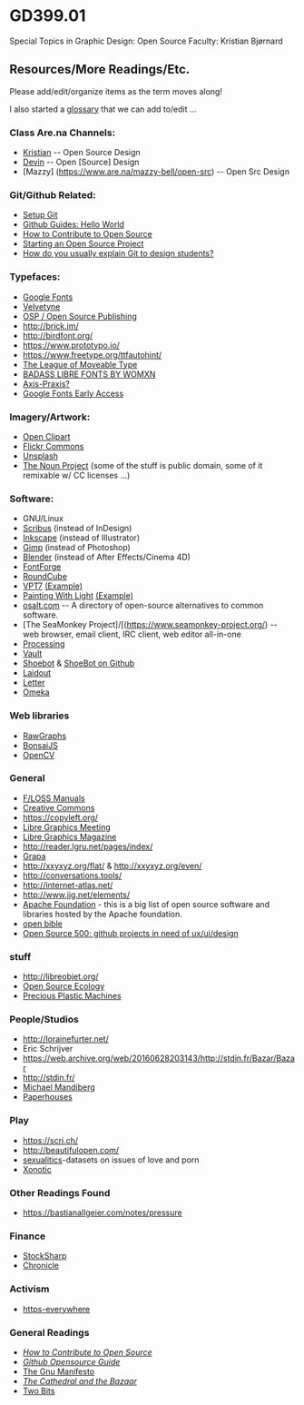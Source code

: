 # GD399.01

Special Topics in Graphic Design: Open Source Faculty: Kristian Bjørnard

## Resources/More Readings/Etc.

Please add/edit/organize items as the term moves along!

I also started a [glossary](https://github.com/GD399-OSD/GD399-resources-readings/blob/master/glossary.md) that we can add to/edit ...

### Class Are.na Channels:

- [Kristian](https://www.are.na/kristian-bjornard/open-source-design-1513321291) -- Open Source Design
- [Devin](https://www.are.na/devin-halladay/open-source-design-1516937432) -- Open [Source] Design
- [Mazzy] (https://www.are.na/mazzy-bell/open-src) -- Open Src Design

### Git/Github Related:

- [Setup Git](https://help.github.com/articles/set-up-git/)
- [Github Guides: Hello World](https://guides.github.com/activities/hello-world/)
- [How to Contribute to Open Source](https://opensource.guide/how-to-contribute/)
- [Starting an Open Source Project](https://opensource.guide/starting-a-project/)
- [How do you usually explain Git to design students?](http://freeze.sh/_/2015/conversations/dvc)

### Typefaces:

- [Google Fonts](https://fonts.google.com/)
- [Velvetyne](http://velvetyne.fr/)
- [OSP / Open Source Publishing](http://osp.kitchen/foundry/)
- <http://brick.im/>
- <http://birdfont.org/>
- <https://www.prototypo.io/>
- <https://www.freetype.org/ttfautohint/>
- [The League of Moveable Type](https://www.theleagueofmoveabletype.com/)
- [BADASS LIBRE FONTS BY WOMXN](http://design-research.be/by-womxn/)
- [Axis-Praxis?](https://www.axis-praxis.org/specimens/__DEFAULT__)
- [Google Fonts Early Access](https://fonts.google.com/earlyaccess)

### Imagery/Artwork:

- [Open Clipart](https://openclipart.org)
- [Flickr Commons](https://www.flickr.com/commons)
- [Unsplash](https://unsplash.com/)
- [The Noun Project](https://thenounproject.com/) (some of the stuff is public domain, some of it remixable w/ CC licenses ...)

### Software:

- GNU/Linux
- [Scribus](https://www.scribus.net/) (instead of InDesign)
- [Inkscape](https://inkscape.org/en/) (instead of Illustrator)
- [Gimp](https://www.gimp.org/) (instead of Photoshop)
- [Blender](https://www.blender.org/) (instead of After Effects/Cinema 4D)
- [FontForge](https://fontforge.github.io/en-US/)
- [RoundCube](https://roundcube.net/)
- [VPT7](https://hcgilje.wordpress.com/vpt/) [(Example)](https://www.youtube.com/watch?v=6w5-AhawgOU)
- [Painting With Light](http://pwl.bigfug.com/) [(Example)](https://www.youtube.com/watch?v=jNTdks3WitI)
- [osalt.com](https://www.osalt.com/) -- A directory of open-source alternatives to common software.
- [The SeaMonkey Project]/[(<https://www.seamonkey-project.org/>) -- web browser, email client, IRC client, web editor all-in-one
- [Processing](https://processing.org/)
- [Vault](https://www.vaultproject.io)
- [Shoebot](https://shoebot.github.io/shoebot/) & [ShoeBot on Github](https://github.com/shoebot/shoebot)
- [Laidout](http://laidout.org/)
- [Letter](https://github.com/bastianallgeier/letter)
- [Omeka](https://omeka.org/)

### Web libraries

- [RawGraphs](http://rawgraphs.io/)
- [BonsaiJS](http://bonsaijs.org/)
- [OpenCV](https://opencv.org/)

### General

- [F/LOSS Manuals](http://flossmanuals.net/)
- [Creative Commons](https://creativecommons.org/)
- <https://copyleft.org/>
- [Libre Graphics Meeting](http://libregraphicsmeeting.org/)
- [Libre Graphics Magazine](http://libregraphicsmag.com/)
- <http://reader.lgru.net/pages/index/>
- [Grapa](http://grapa.ourproject.org/?lang=en)
- <http://xxyxyz.org/flat/> & <http://xxyxyz.org/even/>
- <http://conversations.tools/>
- <http://internet-atlas.net/>
- <http://www.jjg.net/elements/>
- [Apache Foundation](http://www.apache.org/index.html#projects-list) - this is a big list of open source software and libraries hosted by the Apache foundation.
- [open bible](http://openenglishbible.org/)
- [Open Source 500: github projects in need of ux/ui/design](https://medium.freecodecamp.org/open-source-design-500-d6c29a689812)

### stuff

- <http://libreobjet.org/>
- [Open Source Ecology](http://opensourceecology.org/)
- [Precious Plastic Machines](https://preciousplastic.com/en/machines.html)

### People/Studios

- <http://lorainefurter.net/>
- Eric Schrijver
- <https://web.archive.org/web/20160628203143/http://stdin.fr/Bazar/Bazar>
- <http://stdin.fr/>
- [Michael Mandiberg](http://www.mandiberg.com/)
- [Paperhouses](http://www.paperhouses.co)

### Play

- <https://scri.ch/>
- <http://beautifulopen.com/>
- [sexualitics](https://github.com/sexualitics)-datasets on issues of love and porn
- [Xonotic](https://www.xonotic.org/)

### Other Readings Found

- <https://bastianallgeier.com/notes/pressure>

### Finance

- [StockSharp](https://github.com/StockSharp/StockSharp)
- [Chronicle](https://github.com/OpenHFT)

### Activism

- [https-everywhere](https://github.com/EFForg/https-everywhere)

### General Readings

- [_How to Contribute to Open Source_](https://opensource.guide/how-to-contribute/)
- [_Github Opensource Guide_](https://opensource.guide/)
- [The Gnu Manifesto](https://www.gnu.org/gnu/manifesto.html)
- [_The Cathedral and the Bazaar_](http://www.catb.org/~esr/writings/cathedral-bazaar/cathedral-bazaar/index.html#catbmain)
- [Two Bits](https://twobits.net/download/index.html)
